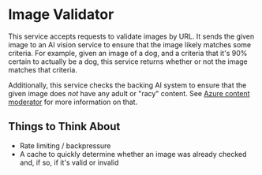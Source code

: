# Image Validator

This service accepts requests to validate images by URL. It sends the given image to an AI vision service to ensure that the image likely matches some criteria. For example, given an image of a dog, and a criteria that it's 90% certain to actually be a dog, this service returns whether or not the image matches that criteria.

Additionally, this service checks the backing AI system to ensure that the given image does _not_ have any adult or "racy" content. See [Azure content moderator](https://azure.microsoft.com/en-us/services/cognitive-services/content-moderator/) for more information on that.

## Things to Think About

- Rate limiting / backpressure
- A cache to quickly determine whether an image was already checked and, if so, if it's valid or invalid
